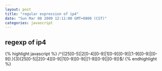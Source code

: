 ```yaml
---
layout: post
title: "regular expression of ip4"
date: "Sun Mar 08 2009 12:11:00 GMT+0800 (CST)"
categories: javascript
---
```


regexp of ip4
-----

{% highlight javascript %}
/^((25[0-5]|2[0-4][0-9]|1[0-9][0-9]|[1-9][0-9]|[0-9])\.){3}(25[0-5]|2[0-4][0-9]|1[0-9][0-9]|[1-9][0-9]|[0-9])$/
{% endhighlight %}
